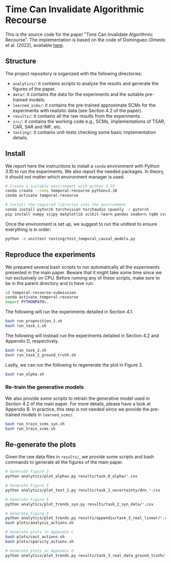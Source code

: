 # Time Can Invalidate Algorithmic Recourse

This is the source code for the paper "Time Can Invalidate Algorithmic Recourse". The implementation is based on the code of Dominguez-Olmedo et al. (2022), available [here](https://github.com/RicardoDominguez/AdversariallyRobustRecourse).

## Structure

The project repository is organized with the following directories:
- `analytics/`: it contains scripts to analyze the results and generate the figures of the paper.
- `data/`: it contains the data for the experiments and the suitable pre-trained models.
- `learned_scms/`: it contains the pre-trained approximate SCMs for the experiments with realistic data (see Section 4.2 of the paper).
- `results/`: it contains all the raw results from the experiments.
- `src/`: it contains the working code e.g., SCMs, implementations of TSAR, CAR, SAR and IMF, etc.
- `testing/`: it contains unit-tests checking some basic implementation details. 

## Install

We report here the instructions to install a `conda` environment with Python 3.10 to run the experiments. We also report the needed packages. In theory, it should not matter which environment manager is used. 

```bash
# Create a suitable environment with python 3.10
conda create --name temporal-recourse python=3.10
conda activate temporal-recourse

# Install the required libraries into the environment
conda install pytorch torchvision torchaudio cpuonly -c pytorch
pip install numpy scipy matplotlib scikit-learn pandas seaborn tqdm cvxpy mpi4py
```

Once the environment is set up, we suggest to run the unittest to ensure everything is in order:

```bash 
python -m unittest testing/test_temporal_causal_models.py
```

## Reproduce the experiments

We prepared several bash scripts to run automatically all the experiments presented in the main paper.
Beware that it might take some time since we run exclusively on CPU. 
Before running any of these scripts, make sure to be in the parent directory and to have run:

```bash
cd temporal-recourse-submission
conda activate temporal-recourse
export PYTHONPATH=.
```

The following will run the experiments detailed in Section 4.1.

```bash
bash run_proposition_1.sh
bash run_task_1.sh
```

The following will instead run the experiments detailed in Section 4.2 and Appendix D, respectively. 

```bash
bash run_task_2.sh
bash run_task_2_ground_truth.sh
```

Lastly, we can run the following to regenerate the plot in Figure 2.

```bash
bash run_alpha.sh
```

### Re-train the generative models

We also provide some scripts to retrain the generative model used in Section 4.2 of the main paper. For more details, please have a look at Appendix B. In practice, this step is not needed since we provide the pre-trained models in `learned_scms/`.

```bash
bash run_train_scms_syn.sh
bash run_train_scms.sh
```

## Re-generate the plots

Given the raw data files in `results/`, we provide some scripts and bash commands to generate all the figures of the main paper.

```bash
# Generate Figure 2
python analytics/plot_alphas.py results/task_0_alpha/*.csv

# Generate Figure 3
python analytics/plot_test_1.py results/task_1_uncertainty/dnn_*.csv

# Generate Figure 4
python analytics/plot_trends_syn.py results/task_2_syn_data/*.csv

# Generate Figure 5
python analytics/plot_trends.py results/appendix/task_3_real_linear/*.csv
bash plots/analysis_actions.sh

# Generate plots in Appendix C
bash plots/cost_actions.sh
bash plots/sparsity_actions.sh

# Generate plots in Appendix D
python analytics/plot_trends.py results/task_3_real_data_ground_truth/*.csv
```
